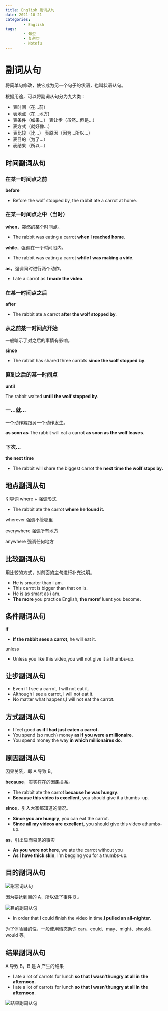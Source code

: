 ```yaml
---
title: English 副词从句
date: 2021-10-21
categories:
        - English
tags:
        - 句型
        - 复杂句
        - Notefu
---
```


# 副词从句

将简单句修改，使它成为另一个句子的状语，也叫状语从句。

根据用途，可以将副词从句分为九大类：

- 表时间（在...前）
- 表地点（在...地方)
- 表条件（如果...）
  表让步（虽然...但是...）
- 表方式（就好像...）
- 表比较（比...）
  表原因（因为...所以...）
- 表目的（为了...）
- 表结果（所以...）

## 时间副词从句

### 在某一时间点之前

**before**

- Before the wolf stopped by, the rabbit ate a carrot at home.

### 在某一时间点之中（当时）

**when**，突然的某个时间点。

- The rabbit was eating a carrot **when I reached home**.

**while**，强调在一个时间段内。

- The rabbit was eating a carrot **while I was making a vide**.

**as**，强调同时进行两个动作。

- l ate a carrot as **I made the video**.

### 在某一时间点之后

**after**

- The rabbit ate a carrot **after the wolf stopped by**.

### 从之前某一时间点开始

一般暗示了对之后的事情有影响。

**since**

- The rabbit has shared three carrots **since the wolf stopped by**.

### 直到之后的某一时间点

**until**

The rabbit waited **until the wolf stopped by**.

### 一...就...

一个动作紧跟另一个动作发生。

**as soon as**
The rabbit will eat a carrot **as soon as the wolf leaves**.

### 下次...

**the next time**

- The rabbit will share the biggest carrot the **next time the wolf stops by.**

## 地点副词从句

引导词 where + 强调形式

- The rabbit ate the carrot **where he found it.**

wherever 强调不管哪里

everywhere 强调所有地方

anywhere 强调任何地方

## 比较副词从句

用比较的方式，对前面的主句进行补充说明。

- He is smarter than i am.
- This carrot is bigger than that on is.
- He is as smart as i am.
- **The more** you practice English, **the more**f luent you become.

## 条件副词从句

**if**

- **If the rabbit sees a carrot**, he will eat it.

unless

- Unless you like this video,you will not give it a thumbs-up.

## 让步副词从句

- Even if I see a carrot, I will not eat it.
- Although l see a carrot, I will not eat it.
- No matter what happens,I will not eat the carrot.

## 方式副词从句

- l feel good **as if I had just eaten a carrot.**
- You spend (so much) money **as if you were a millionaire**.
- You spend money the way **in which millionaires do**.

## 原因副词从句

因果关系，即 A 导致 B。

**because**，实实在在的因果关系。

- The rabbit ate the carrot **because he was hungry**.
- **Because this video is excellent,** you should give it a thumbs-up.

**since**，引入大家都知道的情况。

- **Since you are hungry**, you can eat the carrot.
- **Since all my videos are excellent**, you should give this video athumbs-up.

**as**，引出显而易见的事实

- **As you were not here**, we ate the carrot without you
- **As I have thick skin**, I'm begging you for a thumbs-up.

## 目的副词从句

![形容词从句](副词从句.assets/形容词从句.png)

因为要达到目的 A，所以做了事件 B 。

![目的副词从句](副词从句.assets/目的副词从句.png)

- In order that I could finish the video in time,**I pulled an all-nighter**.

为了体验目的性，一般使用情态助词 can、could、may、might、should、would 等。

## 结果副词从句

A 导致 B，B 是 A 产生的结果

- l ate a lot of carrots for lunch **so that I wasn'thungry at all in the afternoon.**
- l ate a lot of carrots for lunch **so that I wasn'thungry at all in the afternoon**.

![结果副词从句](副词从句.assets/结果副词从句.png)
